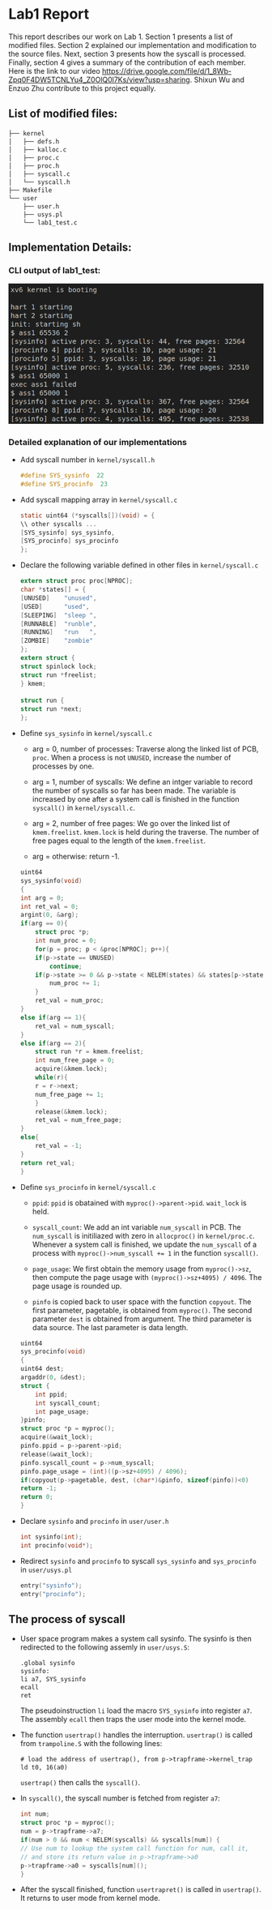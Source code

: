 # Lab1 Report

This report describes our work on Lab 1. Section 1 presents a list of modified files. Section 2 explained our implementation and modification to the source files. Next, section 3 presents how the syscall is processed. Finally, section 4 gives a summary of the contribution of each member. Here is the link to our video https://drive.google.com/file/d/1_8Wb-Zpq0F4DW5TCNLYu4_Z0OlQ0l7Ks/view?usp=sharing. Shixun Wu and Enzuo Zhu contribute to this project equally.

## List of modified files:
```  
├── kernel
│   ├── defs.h
│   ├── kalloc.c
│   ├── proc.c
│   ├── proc.h
│   ├── syscall.c
│   └── syscall.h
├── Makefile
└── user
    ├── user.h
    ├── usys.pl
    └── lab1_test.c
```

## Implementation Details:

### CLI output of lab1_test:
![](result.png)

### Detailed explanation of our implementations
- Add syscall number in `kernel/syscall.h`

    ```c
    #define SYS_sysinfo  22
    #define SYS_procinfo  23
    ```
- Add syscall mapping array in `kernel/syscall.c`

    ```c
    static uint64 (*syscalls[])(void) = {
    \\ other syscalls ...
    [SYS_sysinfo] sys_sysinfo,
    [SYS_procinfo] sys_procinfo
    };
    ```

- Declare the following variable defined in other files in `kernel/syscall.c`
    ```c
    extern struct proc proc[NPROC];
    char *states[] = {
    [UNUSED]    "unused",
    [USED]      "used",
    [SLEEPING]  "sleep ",
    [RUNNABLE]  "runble",
    [RUNNING]   "run   ",
    [ZOMBIE]    "zombie"
    };
    extern struct {
    struct spinlock lock;
    struct run *freelist;
    } kmem;

    struct run {
    struct run *next;
    };
    ```

- Define `sys_sysinfo` in `kernel/syscall.c`
    * arg = 0, number of processes: Traverse along the linked list of PCB, `proc`. When a process is not `UNUSED`, increase the number of processes by one.  
    
    * arg = 1, number of syscalls: We define an intger variable to record the number of syscalls so far has been made. The variable is increased by one after a system call is finished in the function `syscall()` in `kernel/syscall.c`.
    
    * arg = 2, number of free pages: We go over the linked list of `kmem.freelist`. `kmem.lock` is held during the traverse. The number of free pages equal to the length of the `kmem.freelist`.
    
    * arg = otherwise: return -1.

    ```c
    uint64
    sys_sysinfo(void)
    {
    int arg = 0;
    int ret_val = 0;
    argint(0, &arg);
    if(arg == 0){
        struct proc *p;
        int num_proc = 0;
        for(p = proc; p < &proc[NPROC]; p++){
        if(p->state == UNUSED)
            continue;
        if(p->state >= 0 && p->state < NELEM(states) && states[p->state])
            num_proc += 1;
        }
        ret_val = num_proc;
    } 
    else if(arg == 1){
        ret_val = num_syscall;
    }
    else if(arg == 2){
        struct run *r = kmem.freelist;
        int num_free_page = 0;
        acquire(&kmem.lock);
        while(r){
        r = r->next;
        num_free_page += 1;
        }
        release(&kmem.lock);
        ret_val = num_free_page;
    }
    else{
        ret_val = -1;
    }
    return ret_val;
    }
    ```

- Define `sys_procinfo` in `kernel/syscall.c`
    * `ppid`: `ppid` is obatained with `myproc()->parent->pid`. `wait_lock` is held.

    * `syscall_count`: We add an int variable `num_syscall` in PCB. The `num_syscall` is initiliazed with zero in `allocproc()` in `kernel/proc.c`. Whenever a system call is finished, we update the `num_syscall` of a process with `myproc()->num_syscall += 1` in the function `syscall()`.

    * `page_usage`: We first obtain the memory usage from `myproc()->sz`, then compute the page usage with   `(myproc()->sz+4095) / 4096`. The page usage is rounded up.

    * `pinfo` is copied back to user space with the function `copyout`.  The first parameter, pagetable, is obtained from `myproc()`. The second parameter `dest` is obtained from argument. The third parameter is data source. The last parameter is data length.
    
    ```c
    uint64
    sys_procinfo(void)
    {
    uint64 dest;
    argaddr(0, &dest);
    struct {
        int ppid;
        int syscall_count;
        int page_usage;
    }pinfo;
    struct proc *p = myproc();
    acquire(&wait_lock);
    pinfo.ppid = p->parent->pid;
    release(&wait_lock);
    pinfo.syscall_count = p->num_syscall;
    pinfo.page_usage = (int)((p->sz+4095) / 4096);
    if(copyout(p->pagetable, dest, (char*)&pinfo, sizeof(pinfo))<0)
    return -1;
    return 0;
    }

    ```

- Declare `sysinfo` and `procinfo` in `user/user.h`
    ```c
    int sysinfo(int);
    int procinfo(void*);
    ```

- Redirect `sysinfo` and `procinfo` to syscall `sys_sysinfo` and `sys_procinfo` in `user/usys.pl`
    ```c
    entry("sysinfo");
    entry("procinfo");
    ```

## The process of syscall

- User space program makes a system call sysinfo. The sysinfo is then redirected to the following assemly in `user/usys.S`:
    ```assembly
    .global sysinfo
    sysinfo:
    li a7, SYS_sysinfo
    ecall
    ret
    ```
    The pseudoinstruction `li` load the macro `SYS_sysinfo` into register `a7`. The assembly `ecall` then traps the user mode into the kernel mode.

- The function `usertrap()` handles the interruption. `usertrap()` is called from `trampoline.S` with the following lines:
    ```assembly
    # load the address of usertrap(), from p->trapframe->kernel_trap
    ld t0, 16(a0)
    ```
    `usertrap()` then calls the `syscall()`. 


- In `syscall()`, the syscall number is fetched from register `a7`:
    ```c
    int num;
    struct proc *p = myproc();
    num = p->trapframe->a7;
    if(num > 0 && num < NELEM(syscalls) && syscalls[num]) {
    // Use num to lookup the system call function for num, call it,
    // and store its return value in p->trapframe->a0
    p->trapframe->a0 = syscalls[num]();
    }
    ```

- After the syscall finished, function `usertrapret()` is called in `usertrap()`. It returns to user mode from kernel mode.
